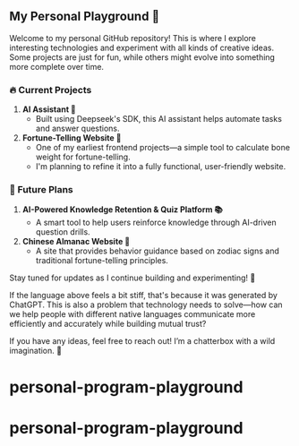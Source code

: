 ## My Personal Playground 🚀  

Welcome to my personal GitHub repository! This is where I explore interesting technologies and experiment with all kinds of creative ideas. Some projects are just for fun, while others might evolve into something more complete over time.  

### 🔥 Current Projects  
1. **AI Assistant 🤖**  
   - Built using Deepseek's SDK, this AI assistant helps automate tasks and answer questions.  
2. **Fortune-Telling Website 🔮**  
   - One of my earliest frontend projects—a simple tool to calculate bone weight for fortune-telling.  
   - I'm planning to refine it into a fully functional, user-friendly website.  

### 🎯 Future Plans  
1. **AI-Powered Knowledge Retention & Quiz Platform 📚**  
   - A smart tool to help users reinforce knowledge through AI-driven question drills.  
2. **Chinese Almanac Website 📆**  
   - A site that provides behavior guidance based on zodiac signs and traditional fortune-telling principles.  

Stay tuned for updates as I continue building and experimenting! 🚀  

If the language above feels a bit stiff, that's because it was generated by ChatGPT. This is also a problem that technology needs to solve—how can we help people with different native languages communicate more efficiently and accurately while building mutual trust?  

If you have any ideas, feel free to reach out! I’m a chatterbox with a wild imagination. 🚀
# personal-program-playground
# personal-program-playground
